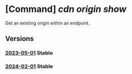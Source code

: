 # [Command] _cdn origin show_

Get an existing origin within an endpoint.

## Versions

### [2023-05-01](/Resources/mgmt-plane/L3N1YnNjcmlwdGlvbnMve30vcmVzb3VyY2Vncm91cHMve30vcHJvdmlkZXJzL21pY3Jvc29mdC5jZG4vcHJvZmlsZXMve30vZW5kcG9pbnRzL3t9L29yaWdpbnMve30=/2023-05-01.xml) **Stable**

<!-- mgmt-plane /subscriptions/{}/resourcegroups/{}/providers/microsoft.cdn/profiles/{}/endpoints/{}/origins/{} 2023-05-01 -->

### [2024-02-01](/Resources/mgmt-plane/L3N1YnNjcmlwdGlvbnMve30vcmVzb3VyY2Vncm91cHMve30vcHJvdmlkZXJzL21pY3Jvc29mdC5jZG4vcHJvZmlsZXMve30vZW5kcG9pbnRzL3t9L29yaWdpbnMve30=/2024-02-01.xml) **Stable**

<!-- mgmt-plane /subscriptions/{}/resourcegroups/{}/providers/microsoft.cdn/profiles/{}/endpoints/{}/origins/{} 2024-02-01 -->
